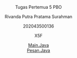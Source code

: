 <p align="center"> Tugas Pertemua 5 PBO </p>
<p align="center"> Rivanda Putra Pratama Surahman </p>
<p align="center"> 202043500136 </p>
<p align="center"> X5F </p>


 <center><a href="src/main/java/com/pertemuan5/Main.java" title="Main" >Main.Java</a></center>
 <center><a href="src/main/java/com/pertemuan5/Main.java" title="Pesan" >Pesan.Java</a></center>

